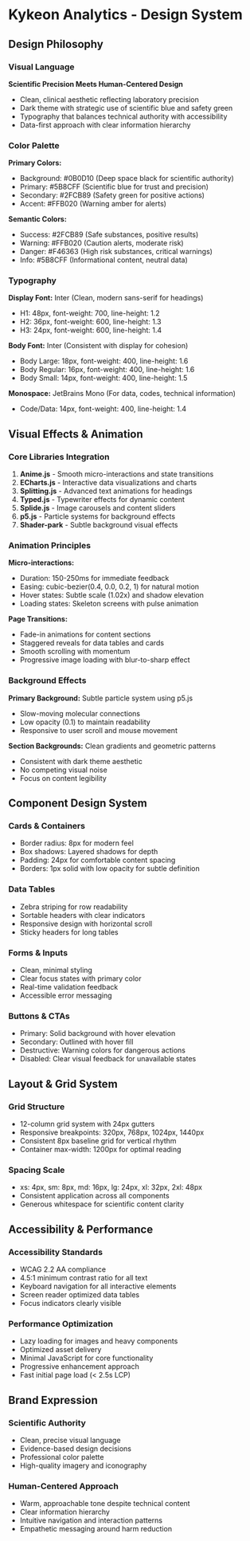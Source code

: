 # Kykeon Analytics - Design System

## Design Philosophy

### Visual Language
**Scientific Precision Meets Human-Centered Design**
- Clean, clinical aesthetic reflecting laboratory precision
- Dark theme with strategic use of scientific blue and safety green
- Typography that balances technical authority with accessibility
- Data-first approach with clear information hierarchy

### Color Palette
**Primary Colors:**
- Background: #0B0D10 (Deep space black for scientific authority)
- Primary: #5B8CFF (Scientific blue for trust and precision)
- Secondary: #2FCB89 (Safety green for positive actions)
- Accent: #FFB020 (Warning amber for alerts)

**Semantic Colors:**
- Success: #2FCB89 (Safe substances, positive results)
- Warning: #FFB020 (Caution alerts, moderate risk)
- Danger: #F46363 (High risk substances, critical warnings)
- Info: #5B8CFF (Informational content, neutral data)

### Typography
**Display Font:** Inter (Clean, modern sans-serif for headings)
- H1: 48px, font-weight: 700, line-height: 1.2
- H2: 36px, font-weight: 600, line-height: 1.3
- H3: 24px, font-weight: 600, line-height: 1.4

**Body Font:** Inter (Consistent with display for cohesion)
- Body Large: 18px, font-weight: 400, line-height: 1.6
- Body Regular: 16px, font-weight: 400, line-height: 1.6
- Body Small: 14px, font-weight: 400, line-height: 1.5

**Monospace:** JetBrains Mono (For data, codes, technical information)
- Code/Data: 14px, font-weight: 400, line-height: 1.4

## Visual Effects & Animation

### Core Libraries Integration
1. **Anime.js** - Smooth micro-interactions and state transitions
2. **ECharts.js** - Interactive data visualizations and charts
3. **Splitting.js** - Advanced text animations for headings
4. **Typed.js** - Typewriter effects for dynamic content
5. **Splide.js** - Image carousels and content sliders
6. **p5.js** - Particle systems for background effects
7. **Shader-park** - Subtle background visual effects

### Animation Principles
**Micro-interactions:**
- Duration: 150-250ms for immediate feedback
- Easing: cubic-bezier(0.4, 0.0, 0.2, 1) for natural motion
- Hover states: Subtle scale (1.02x) and shadow elevation
- Loading states: Skeleton screens with pulse animation

**Page Transitions:**
- Fade-in animations for content sections
- Staggered reveals for data tables and cards
- Smooth scrolling with momentum
- Progressive image loading with blur-to-sharp effect

### Background Effects
**Primary Background:** Subtle particle system using p5.js
- Slow-moving molecular connections
- Low opacity (0.1) to maintain readability
- Responsive to user scroll and mouse movement

**Section Backgrounds:** Clean gradients and geometric patterns
- Consistent with dark theme aesthetic
- No competing visual noise
- Focus on content legibility

## Component Design System

### Cards & Containers
- Border radius: 8px for modern feel
- Box shadows: Layered shadows for depth
- Padding: 24px for comfortable content spacing
- Borders: 1px solid with low opacity for subtle definition

### Data Tables
- Zebra striping for row readability
- Sortable headers with clear indicators
- Responsive design with horizontal scroll
- Sticky headers for long tables

### Forms & Inputs
- Clean, minimal styling
- Clear focus states with primary color
- Real-time validation feedback
- Accessible error messaging

### Buttons & CTAs
- Primary: Solid background with hover elevation
- Secondary: Outlined with hover fill
- Destructive: Warning colors for dangerous actions
- Disabled: Clear visual feedback for unavailable states

## Layout & Grid System

### Grid Structure
- 12-column grid system with 24px gutters
- Responsive breakpoints: 320px, 768px, 1024px, 1440px
- Consistent 8px baseline grid for vertical rhythm
- Container max-width: 1200px for optimal reading

### Spacing Scale
- xs: 4px, sm: 8px, md: 16px, lg: 24px, xl: 32px, 2xl: 48px
- Consistent application across all components
- Generous whitespace for scientific content clarity

## Accessibility & Performance

### Accessibility Standards
- WCAG 2.2 AA compliance
- 4.5:1 minimum contrast ratio for all text
- Keyboard navigation for all interactive elements
- Screen reader optimized data tables
- Focus indicators clearly visible

### Performance Optimization
- Lazy loading for images and heavy components
- Optimized asset delivery
- Minimal JavaScript for core functionality
- Progressive enhancement approach
- Fast initial page load (< 2.5s LCP)

## Brand Expression

### Scientific Authority
- Clean, precise visual language
- Evidence-based design decisions
- Professional color palette
- High-quality imagery and iconography

### Human-Centered Approach
- Warm, approachable tone despite technical content
- Clear information hierarchy
- Intuitive navigation and interaction patterns
- Empathetic messaging around harm reduction